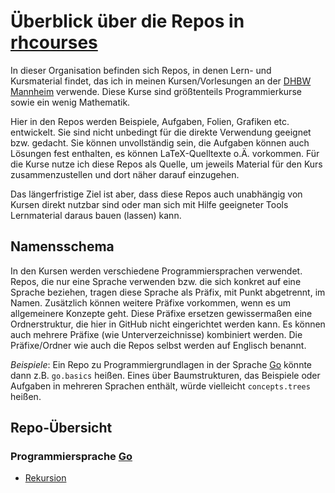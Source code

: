 # Überblick über die Repos in [rhcourses](https://github.com/rhcourses)

In dieser Organisation befinden sich Repos, in denen Lern- und Kursmaterial findet,
das ich in meinen Kursen/Vorlesungen an der
[DHBW Mannheim](https://www.mannheim.dhbw.de/startseite) verwende.
Diese Kurse sind größtenteils Programmierkurse sowie ein wenig Mathematik.

Hier in den Repos werden Beispiele, Aufgaben, Folien, Grafiken etc. entwickelt.
Sie sind nicht unbedingt für die direkte Verwendung geeignet bzw. gedacht.
Sie können unvollständig sein, die Aufgaben können auch Lösungen fest enthalten,
es können LaTeX-Quelltexte o.Ä. vorkommen.
Für die Kurse nutze ich diese Repos als Quelle, um jeweils Material für den Kurs
zusammenzustellen und dort näher darauf einzugehen.

Das längerfristige Ziel ist aber, dass diese Repos auch unabhängig von Kursen direkt
nutzbar sind oder man sich mit Hilfe geeigneter Tools Lernmaterial daraus bauen (lassen)
kann.

## Namensschema

In den Kursen werden verschiedene Programmiersprachen verwendet.
Repos, die nur eine Sprache verwenden bzw. die sich konkret auf eine Sprache beziehen,
tragen diese Sprache als Präfix, mit Punkt abgetrennt, im Namen.
Zusätzlich können weitere Präfixe vorkommen, wenn es um allgemeinere Konzepte geht.
Diese Präfixe ersetzen gewissermaßen eine Ordnerstruktur, die hier in GitHub nicht
eingerichtet werden kann. Es können auch mehrere Präfixe (wie Unterverzeichnisse)
kombiniert werden.
Die Präfixe/Ordner wie auch die Repos selbst werden auf Englisch benannt.

*Beispiele*: Ein Repo zu Programmiergrundlagen in der Sprache [Go](https://go.dev/)
könnte dann z.B. `go.basics` heißen.
Eines über Baumstrukturen, das Beispiele oder Aufgaben in mehreren Sprachen
enthält, würde vielleicht `concepts.trees` heißen.

## Repo-Übersicht

### Programmiersprache [Go](https://go.dev/)

* [Rekursion](https://github.com/rhcourses/go.recursion)
